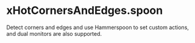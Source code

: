 # xHotCornersAndEdges.spoon

Detect corners and edges and use Hammerspoon to set custom actions, and dual monitors are also supported.